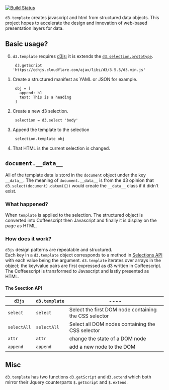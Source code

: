 [![Build Status](https://travis-ci.org/tonyfast/d3.template.svg?branch=master)](https://travis-ci.org/tonyfast/d3.template)

``d3.template`` creates javascript and html from structured data objects.  This project 
hopes to accelerate the design and innovation of web-based presentation layers for data.
  
## Basic usage?

0. ``d3.template`` requires [d3js](www.d3js.org); it is extends the [``d3.selection.prototype``]().  

        d3.getScript 'https://cdnjs.cloudflare.com/ajax/libs/d3/3.5.5/d3.min.js'

1. Create a structured manifest as YAML or JSON for example.
  
        obj = [
          append: h1
          text: This is a heading
        ]
  
2. Create a new d3 selection.

        selection = d3.select 'body'

3. Append the template to the selection
        
        selection.template obj
    
4. That HTML is the current selection is changed.

## ``document.__data__``

All of the template data is stord in the ``document`` object under the key ``__data__``.
The meaning of ``document.__data__`` is from the d3 opinion that ``d3.select(document).datum({})``
would create the ``__data__`` class if it didn't exist.

### What happened? ###

When ``template`` is applied to the selection.  The structured object is converted into
Coffeescript then Javascript and finally it is display on the page as HTML.
  
### How does it work?  ###

``d3js`` design patterns are repeatable and structured.  
Each key in a ``d3.template`` object corresponds to a method in [Selections API](https://github.com/mbostock/d3/wiki/Selections) with each value being the argument.
``d3.template`` iterates over arrays in the object; the key/value pairs are first
expressed as d3 written in Coffeescript.  The Coffeescript is transformed to Javascript and lastly
presented as HTML.

#### The Seection API ####

|``d3js``|``d3.template``|----|
|-----|------|---|
|``select``|``select``| Select the first DOM node containing the CSS selector|
|``selectAll``|``selectAll``| Select all  DOM nodes containing the CSS selector|
|``attr``|``attr``| change the state of a DOM node |
|``append``|``append``| add a new node to the DOM |


## Misc

``d3.template`` has two functions ``d3.getScript`` and ``d3.extend`` which both mirror their 
Jquery counterparts ``$.getScript`` and ``$.extend``.